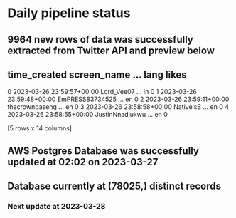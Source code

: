 # Daily pipeline status
## 9964 new rows of data was successfully extracted from Twitter API and preview below
##                time_created      screen_name  ... lang likes
0 2023-03-26 23:59:57+00:00       Lord_Vee07  ...   in     0
1 2023-03-26 23:59:48+00:00  EmPRESS83734525  ...   en     0
2 2023-03-26 23:59:11+00:00   thecrownbaseng  ...   en     0
3 2023-03-26 23:58:58+00:00        NativeisB  ...   en     0
4 2023-03-26 23:58:55+00:00  JustinNnadiukwu  ...   en     0

[5 rows x 14 columns]
## AWS Postgres Database was successfully updated at  02:02 on 2023-03-27
## Database currently at (78025,) distinct records
### Next update at 2023-03-28
